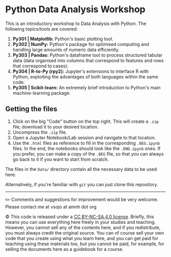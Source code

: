 # Python Data Analysis Workshop
This is an introductory workshop to Data Analysis with Python. The following topics/tools are covered:
1. **Py301 | Matplotlib:** Python's basic plotting tool.
2. **Py302 | NumPy:** Python's package for optimised computing and handling large amounts of numeric data efficiently.
3. **Py303 | Pandas:** Python's dataframe tool to process structured tabular data (data organised into columns that correspond to features and rows that correspond to cases).
4. **Py304 | R-to-Py (rpy2):** Jupyter's extensions to interface R with Python, exploiting the advantages of both languages within the same code.
5. **Py305 | Scikit-learn:** An extremely brief introduction to Python's main machine-learning package.

## Getting the files
1. Click on the big "Code" button on the top right. This will create a `.zip` file; download it to your desired location.
2. Uncompress the `.zip` file.
3. Open a Jupyter Notebook/Lab session and navigate to that location.
4. Use the `.html` files as reference to fill in the corresponding `.BEG.ipynb` files. In the end, the notebooks should look like the `.END.ipynb` ones. If you prefer, you can make a copy of the `.BEG` file, so that you can always go back to it if you want to start from scratch.

The files in the `Data/` directory contain all the necessary data to be used here.

Alternatively, if you're familiar with `git` you can just clone this repository.

---
:pencil2: Comments and suggestions for improvement would be very welcome. Please contact me at vsojo at amnh dot org

:copyright: This code is released under a [CC BY-NC-SA 4.0 license](https://creativecommons.org/licenses/by-nc-sa/4.0/). Briefly, this means you can use everything here freely in your studies and teaching. However, you cannot sell any of the contents here, and if you redistribute, you must always credit the original source. You can of course sell your own code that you create using what you learn here, and you can get paid for teaching using these materials too, but you cannot be paid, for example, for selling the documents here as a guidebook for a course.
